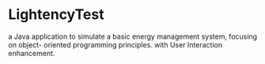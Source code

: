 # LightencyTest
a Java application to simulate a basic energy management system, focusing on object- oriented programming principles.
with User Interaction enhancement.
